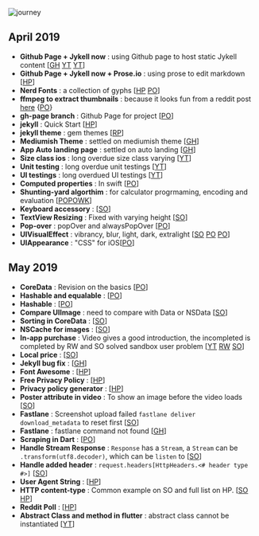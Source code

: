 
![journey]({{site.baseurl}}/assets/images/journey-4.jpg)

## April 2019
- **Github Page + Jykell now** : using Github page to host static Jykell content [[GH](https://github.com/barryclark/jekyll-now) [YT](https://www.youtube.com/watch?v=nN6QuNqmAwk) [YT](https://www.youtube.com/watch?v=iWowJBRMtpc)]
- **Github Page + Jykell now + Prose.io** : using prose to edit markdown [[HP](https://prose.io)]
- **Nerd Fonts** : a collection of gyphs [[HP](http://nerdfonts.com/#cheat-sheet) [PO](https://medium.com/the-code-review/nerd-fonts-how-to-install-configure-and-remove-programming-fonts-on-a-mac-178833b9daf3)]
- **ffmpeg to extract thumbnails** : because it looks fun from a reddit post [here](https://www.reddit.com/r/dankmemes/comments/bcylux/has_science_gone_too_far_ok_mods_have_left_look/) {[PO](https://www.bugcodemaster.com/article/extract-images-frame-frame-video-file-using-ffmpeg)}
- **gh-page branch** : Github Page for project [[PO](https://help.github.com/en/articles/creating-project-pages-using-the-command-line)]
- **jekyll** : Quick Start [[HP](https://jekyllrb.com/docs/)]
- **jekyll theme** : gem themes [[RP](https://rubygems.org/search?utf8=%E2%9C%93&query=jekyll-theme)]
- **Mediumish Theme** : settled on mediumish theme [[GH](https://github.com/wowthemesnet/mediumish-theme-jekyll/)]
- **App Auto landing page** : settled on auto landing [[GH](https://github.com/emilbaehr/automatic-app-landing-page)]
- **Size class ios** : long overdue size class varying [[YT](https://www.youtube.com/watch?v=v2ZbzCDd1bU)]
- **Unit testing** : long overdue unit testings [[YT](https://www.youtube.com/watch?v=fR9QR-WSNK0)]
- **UI testings** : long overdued UI testings [[YT](https://www.youtube.com/watch?time_continue=7&v=rmKbsQ41wVY)]
- **Computed properties** : In swift [[PO](https://medium.com/@micosmin/swift-computed-properties-2a8fd9f88d6)]
- **Shunting-yard algorthim** : for calculator progrmaming, encoding and evaluation [[PO](https://interactivepython.org/runestone/static/pythonds/BasicDS/InfixPrefixandPostfixExpressions.html)[PO](http://www.oxfordmathcenter.com/drupal7/node/628)[WK](https://en.wikipedia.org/wiki/Shunting-yard_algorithm)]
- **Keyboard accessory** : [[SO](https://stackoverflow.com/questions/35689528/add-a-view-on-top-of-the-keyboard-using-inputaccessoryview-swift#35689635)]
- **TextView Resizing** : Fixed with varying height [[SO](https://stackoverflow.com/questions/50467/how-do-i-size-a-uitextview-to-its-content)]
- **Pop-over** : popOver and alwaysPopOver [[PO](https://www.ralfebert.de/ios-examples/uikit/choicepopover/)]
- **UIVisualEffect** : vibrancy, blur, light, dark, extralight [[SO](https://stackoverflow.com/questions/24067719/how-to-use-uivisualeffectview) [PO](http://www.hangge.com/blog/cache/detail_1135.html) [PO](https://viblo.asia/p/tim-hieu-ve-visual-effect-trong-ios-blur-vibrancy-effect-roaerwEbkRM)]
- **UIAppearance** : "CSS" for iOS[[PO](https://nshipster.com/uiappearance/)]

## May 2019
- **CoreData** :  Revision on the basics [[PO](https://www.bobthedeveloper.io/blog/beginner-guide-to-core-data-in-swift)]
- **Hashable and equalable** : [[PO](https://useyourloaf.com/blog/how-to-get-equatable-and-hashable-for-free/)]
- **Hashable** : [[PO](https://useyourloaf.com/blog/swift-hashable)]
- **Compare UIImage** : need to compare with Data or NSData [[SO](https://stackoverflow.com/questions/34752570/uiimage-is-equal-to)]
- **Sorting in CoreData** : [[SO](https://stackoverflow.com/questions/42479412/sort-by-date-swift-3)]
- **NSCache for images** : [[SO](https://stackoverflow.com/questions/40873685/how-to-cache-images-using-urlsession-in-swift)]
- **In-app purchase** : Video gives a good introduction, the incompleted is completed by RW and SO solved sandbox user problem [[YT](https://www.youtube.com/watch?v=YHGIij_stpk) [RW](https://www.raywenderlich.com/5456-in-app-purchase-tutorial-getting-started) [SO](https://stackoverflow.com/questions/38266084/itunes-account-creation-not-allowed-when-trying-to-test-in-app-purchases)]
- **Local price** : [[SO](https://stackoverflow.com/questions/14453910/how-to-get-locale-currency-price-for-in-app-purchases-in-ios)]
- **Jekyll bug fix** : [[GH](https://github.com/jekyll/jekyll/issues/5719#issuecomment-272048829)]
- **Font Awesome** : [[HP](https://fontawesome.com/)]
- **Free Privacy Policy** : [[HP](https://www.freeprivacypolicy.com/)]
- **Privacy policy generator** : [[HP](https://app-privacy-policy-generator.firebaseapp.com/)]
- **Poster attribute in video** : To show an image before the video loads [[SO](https://stackoverflow.com/questions/9097605/how-to-make-a-loading-image-when-loading-html5-video)]
- **Fastlane** : Screenshot upload failed `fastlane deliver download_metadata` to reset first [[SO](https://stackoverflow.com/questions/45264576/fastlane-version-upload-were-temporarily-unable-to-save-your-changes-please)]
- **Fastlane** : fastlane command not found [[GH](https://github.com/fastlane/fastlane/issues/729)]
- **Scraping in Dart** : [[PO](https://creativebracket.com/write-your-first-web-scraper/)]
- **Handle Stream Response** : `Response` has a `Stream`, a `Stream` can be `.transform(utf8.decoder)`, which can be `listen` to [[SO](https://stackoverflow.com/questions/27808848/retrieving-the-response-body-from-an-httpclientresponse)]
- **Handle added header** : `request.headers[HttpHeaders.<# header type #>]` [[SO](https://stackoverflow.com/questions/24183716/doing-an-http-post-with-headers-and-a-body)]
- **User Agent String** : [[HP](https://developer.mozilla.org/en-US/docs/Web/HTTP/Headers/User-Agent)]
- **HTTP content-type** : Common example on SO and full list on HP. [[SO](https://stackoverflow.com/questions/23714383/what-are-all-the-possible-values-for-http-content-type-header) [HP](http://www.iana.org/assignments/media-types/media-types.xhtml)]
- **Reddit Poll** : [[HP](http://redditpoll.com/)]
- **Abstract Class and method in flutter** : abstract class cannot be instantiated [[YT](https://www.youtube.com/watch?v=cTp9cV-tB_E)]


<!-- - <details><summary>App Auto landing page</summary> settled on auto landing <a href="https://github.com/emilbaehr/automatic-app-landing-page">[GH]</a></details> -->
